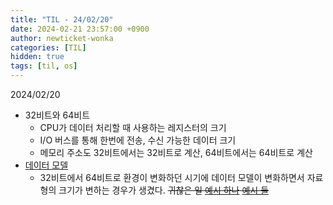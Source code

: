 ```yaml
---
title: "TIL - 24/02/20"
date: 2024-02-21 23:57:00 +0900
author: newticket-wonka
categories: [TIL]
hidden: true
tags: [til, os]
---
```


2024/02/20

* 32비트와 64비트
  * CPU가 데이터 처리할 때 사용하는 레지스터의 크기
  * I/O 버스를 통해 한번에 전송, 수신 가능한 데이터 크기
  * 메모리 주소도 32비트에서는 32비트로 계산, 64비트에서는 64비트로 계산
* [데이터 모델](https://dojang.io/mod/page/view.php?id=737)
  * 32비트에서 64비트로 환경이 변화하던 시기에 데이터 모델이 변화하면서 자료형의 크기가 변하는 경우가 생겼다. ~~귀찮은 일 [예시 하나](https://wiki.kldp.org/wiki.php/32bitCodeTo64bit) [예시 둘](https://blog.naver.com/remipa01/90195839110)~~
